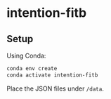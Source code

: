 # intention-fitb

## Setup

Using Conda:

```bash
conda env create
conda activate intention-fitb
```

Place the JSON files under `/data`.
